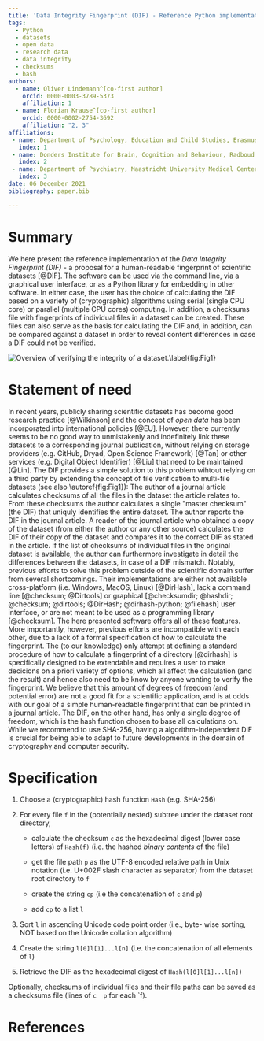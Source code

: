 ```yaml
---
title: 'Data Integrity Fingerprint (DIF) - Reference Python implementation'
tags:
  - Python
  - datasets
  - open data
  - research data
  - data integrity
  - checksums
  - hash
authors:
  - name: Oliver Lindemann^[co-first author]
    orcid: 0000-0003-3789-5373
    affiliation: 1
  - name: Florian Krause^[co-first author]
    orcid: 0000-0002-2754-3692
    affiliation: "2, 3"
affiliations:
 - name: Department of Psychology, Education and Child Studies, Erasmus University Rotterdam, The Netherlands
   index: 1
 - name: Donders Institute for Brain, Cognition and Behaviour, Radboud University Medical Center, Nijmegen, The Netherlands
   index: 2
 - name: Department of Psychiatry, Maastricht University Medical Center, The Netherlands
   index: 3
date: 06 December 2021
bibliography: paper.bib

---
```


# Summary

We here present the reference implementation of the
_Data Integrity Fingerprint (DIF)_ - a proposal for a human-readable
fingerprint of scientific datasets [@DIF]. The software can be used via
the command line, via a graphical user interface, or as a Python library for
embedding in other software. In either case, the user has the choice of
calculating the DIF based on a variety of (cryptographic) algorithms using
serial (single CPU core) or parallel (multiple CPU cores) computing. In
addition, a checksums file with fingerprints of individual files in a dataset
can be created. These files can also serve as the basis for calculating the DIF
and, in addition, can be compared against a dataset in order to reveal content
differences in case a DIF could not be verified.

![Overview of verifying the integrity of a dataset.\label{fig:Fig1}](https://user-images.githubusercontent.com/2971539/143914028-ea2b8570-6db4-4f82-9bec-b1770fda7df8.png)

# Statement of need

In recent years, publicly sharing scientific datasets has become good research
practice [@Wilkinson] and the concept of _open data_ has been incorporated
into international policies [@EU]. However, there currently seems to be no good
way to unmistakenly and indefinitely link these datasets to a corresponding
journal publication, without relying on storage providers (e.g. GitHub, Dryad,
Open Science Framework) [@Tan] or other services (e.g. Digital Object
Identifier) [@Liu] that need to be maintained [@Lin].
The DIF provides a simple solution to this problem wihtout relying on a third
party by extending the concept of file verification to multi-file datasets
(see also \autoref{fig:Fig1}):
The author of a journal article calculates checksums of all the files in the
dataset the article relates to. From these checksums the author calculates a
single "master checksum" (the DIF) that uniquly identifies the entire dataset.
The author reports the DIF in the journal article. A reader of the journal
article who obtained a copy of the dataset (from either the author or any other
source) calculates the DIF of their copy of the dataset and compares it to the
correct DIF as stated in the article. If the list of checksums of individual
files in the original dataset is available, the author can furthermore
investigate in detail the differences between the datasets, in case of a DIF
mismatch.
Notably, previous efforts to solve this problem outside of the scientific
domain suffer from several shortcomings. Their implementations are either not
available cross-platform (i.e. Windows, MacOS, Linux) [@DirHash], lack a
command line [@checksum; @Dirtools] or graphical [@checksumdir; @hashdir;
@checksum; @dirtools; @DirHash; @dirhash-python; @filehash] user interface, or
are not meant to be used as a programming library [@checksum]. The here
presented software offers all of these features.
More importantly, however, previous efforts are incompatible with each other,
due to a lack of a formal specification of how to calculate the fingerprint.
The (to our knowledge) only attempt at defining a standard procedure of how to
calculate a fingerprint of a directory [@dirhash] is specifically designed to
be extendable and requires a user to make decicions on a priori variety of
options, which all affect the calculation (and the result) and hence also need
to be know by anyone wanting to verify the fingerprint. We believe that this
amount of degrees of freedom (and potential error) are not a good fit for a
scientific application, and is at odds with our goal of a simple human-readable
fingerprint that can be printed in a journal article.
The DIF, on the other hand, has only a single degree of freedom, which is the
hash function chosen to base all calculations on. While we recommend to
use SHA-256, having a algorithm-independent DIF is crucial for being able to
adapt to future developments in the domain of cryptography and computer
security.

# Specification

1. Choose a (cryptographic) hash function `Hash` (e.g. SHA-256)

2.  For every file `f` in the (potentially nested) subtree under the dataset root directory,

    * calculate the checksum `c` as the hexadecimal digest (lower case letters) of `Hash(f)` (i.e. the hashed _binary contents_ of the file)

    * get the file path `p` as the UTF-8 encoded relative path in Unix notation (i.e. U+002F slash character as separator) from the dataset root directory to `f`

    * create the string `cp` (i.e the concatenation of `c` and `p`)
    
    * add `cp` to a list `l`
    
3. Sort `l` in ascending Unicode code point order (i.e., byte- wise sorting, NOT based on the Unicode collation algorithm)

4. Create the string `l[0]l[1]...l[n]` (i.e. the concatenation of all elements of `l`)

5. Retrieve the DIF as the hexadecimal digest of `Hash(l[0]l[1]...l[n])`

Optionally, checksums of individual files and their file paths can be saved as a checksums file (lines of `c  p` for each `f).

# References
